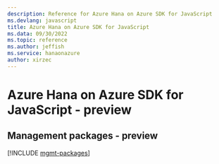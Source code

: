 ```yaml
---
description: Reference for Azure Hana on Azure SDK for JavaScript
ms.devlang: javascript
title: Azure Hana on Azure SDK for JavaScript
ms.data: 09/30/2022
ms.topic: reference
ms.author: jeffish
ms.service: hanaonazure
author: xirzec
---
```

# Azure Hana on Azure SDK for JavaScript - preview

## Management packages - preview
[!INCLUDE [mgmt-packages](hana-on-azure-mgmt-index.md)]